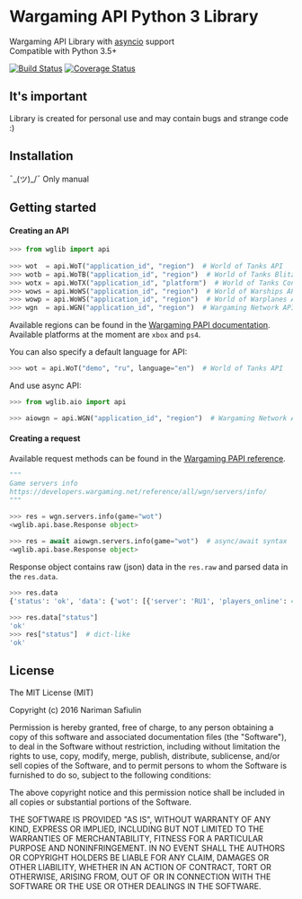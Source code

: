 # Wargaming API Python 3 Library

Wargaming API Library with [asyncio](https://docs.python.org/3/library/asyncio.html) support  
Compatible with Python 3.5+

[![Build Status](https://travis-ci.org/woofilee/wglib.svg?branch=master)](https://travis-ci.org/woofilee/wglib)
[![Coverage Status](https://coveralls.io/repos/github/woofilee/wglib/badge.svg?branch=master)](https://coveralls.io/github/woofilee/wglib?branch=master)

## It's important

Library is created for personal use and may contain bugs and strange code :)

## Installation

¯\_(ツ)_/¯
Only manual

## Getting started

#### Creating an API

```python
>>> from wglib import api
 
>>> wot  = api.WoT("application_id", "region")  # World of Tanks API
>>> wotb = api.WoTB("application_id", "region")  # World of Tanks Blitz API
>>> wotx = api.WoTX("application_id", "platform")  # World of Tanks Console API
>>> wows = api.WoWS("application_id", "region")  # World of Warships API
>>> wowp = api.WoWS("application_id", "region")  # World of Warplanes API
>>> wgn  = api.WGN("application_id", "region")  # Wargaming Network API
```

Available regions can be found in the [Wargaming PAPI documentation](https://developers.wargaming.net/documentation/guide/getting-started/).  
Available platforms at the moment are `xbox` and `ps4`.

You can also specify a default language for API:

```python
>>> wot = api.WoT("demo", "ru", language="en")  # World of Tanks API
```

And use async API:

```python
>>> from wglib.aio import api

>>> aiowgn = api.WGN("application_id", "region")  # Wargaming Network API
```

#### Creating a request

Available request methods can be found in the [Wargaming PAPI reference](https://developers.wargaming.net/reference/).

```python
"""
Game servers info
https://developers.wargaming.net/reference/all/wgn/servers/info/
"""
 
>>> res = wgn.servers.info(game="wot")
<wglib.api.base.Response object>

>>> res = await aiowgn.servers.info(game="wot")  # async/await syntax
<wglib.api.base.Response object>
```

Response object contains raw (json) data in the `res.raw` and parsed data in the `res.data`.

```python
>>> res.data
{'status': 'ok', 'data': {'wot': [{'server': 'RU1', 'players_online': 47845} ...
 
>>> res.data["status"]
'ok'
>>> res["status"]  # dict-like
'ok'
```

## License

The MIT License (MIT)

Copyright (c) 2016 Nariman Safiulin

Permission is hereby granted, free of charge, to any person obtaining a copy
of this software and associated documentation files (the "Software"), to deal
in the Software without restriction, including without limitation the rights
to use, copy, modify, merge, publish, distribute, sublicense, and/or sell
copies of the Software, and to permit persons to whom the Software is
furnished to do so, subject to the following conditions:

The above copyright notice and this permission notice shall be included in all
copies or substantial portions of the Software.

THE SOFTWARE IS PROVIDED "AS IS", WITHOUT WARRANTY OF ANY KIND, EXPRESS OR
IMPLIED, INCLUDING BUT NOT LIMITED TO THE WARRANTIES OF MERCHANTABILITY,
FITNESS FOR A PARTICULAR PURPOSE AND NONINFRINGEMENT. IN NO EVENT SHALL THE
AUTHORS OR COPYRIGHT HOLDERS BE LIABLE FOR ANY CLAIM, DAMAGES OR OTHER
LIABILITY, WHETHER IN AN ACTION OF CONTRACT, TORT OR OTHERWISE, ARISING FROM,
OUT OF OR IN CONNECTION WITH THE SOFTWARE OR THE USE OR OTHER DEALINGS IN THE
SOFTWARE.
